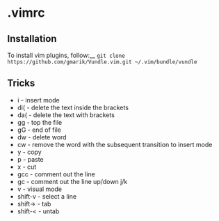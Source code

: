 .vimrc
======
Installation
------------
To install vim plugins, follow:__ 
`git clone https://github.com/gmarik/Vundle.vim.git ~/.vim/bundle/vundle`

Tricks
------
* i - insert mode
* di( - delete the text inside the brackets
* da( - delete the text with brackets
* gg - top the file
* gG - end of file
* dw - delete word
* cw - remove the word with the subsequent transition to insert mode
* y - copy
* p - paste
* x - cut
* gcc - comment out the line
* gc - comment out the line up/down j/k
* v - visual mode
* shift-v - select a line
* shift-> - tab
* shift-< - untab

